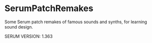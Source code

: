 # SerumPatchRemakes
Some Serum patch remakes of famous sounds and synths, for learning sound design.


SERUM VERSION: 1.363
